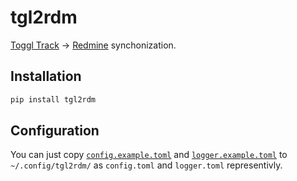 # tgl2rdm

[Toggl Track](https://toggl.com/) -> [Redmine](https://www.redmine.org/) synchonization.

## Installation
```sh
pip install tgl2rdm
```

## Configuration
You can just copy [`config.example.toml`](./config.example.toml) and [`logger.example.toml`](./logger.example.toml) to `~/.config/tgl2rdm/` as `config.toml` and `logger.toml` representivly.
